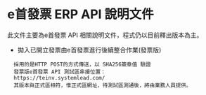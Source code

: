 # e首發票 ERP API 說明文件

此文件主要為e首發票 API 相關說明文件，程式仍以目前釋出版本為主。

* 拋入已開立發票由e首發票進行後續整合作業\(發票版\)

```
  採用的是HTTP POST的方式傳送，以 SHA256簽章值 驗證
  發票版e首發票 API 測試區串接位置：
  https://teinv.systemlead.com/
  其版本與正式區相符，惟正式區網址，待測試區測通後，將由業務人員提供。
```



